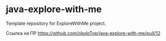 # java-explore-with-me
Template repository for ExploreWithMe project.

Ссылка на ПР https://github.com/okoloTop/java-explore-with-me/pull/12
